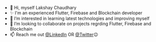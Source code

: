 - 👋 Hi, myself Lakshay Chaudhary
- ✨ I'm an experienced Flutter, Firebase and Blockchain developer
- 👀 I’m interested in learning latest technologies and improving myself 
- 💞️ I’m looking to collaborate on projects regrding Flutter, Firebase and Blockchain
- 📫 Reach me out [@LinkedIn](https://www.linkedin.com/in/lakshay-chaudhary-1966b6194/) OR [@Twitter](https://twitter.com/Lakshay83959019?t=9Q-G5uBtyQyeRNaCwIMWyQ&s=08)😉

<!---
WaterHashira/WaterHashira is a ✨ special ✨ repository because its `README.md` (this file) appears on your GitHub profile.
You can click the Preview link to take a look at your changes.
--->
